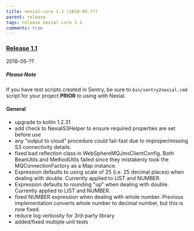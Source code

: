 ```yaml
---
title: nexial-core 1.1 (2018-05-??)
parent: release
tags: release nexial-core 1.1
comments: true
---
```



### <a href="https://github.com/nexiality/nexial-core/releases/tag/nexial-core-1.1" class="external-link" target="_nexial_target">Release 1.1</a>
2018-05-??


##### Please Note
If you have test scripts created in Sentry, be sure to `bin/sentry2nexial.cmd` script for your project **PRIOR** to 
using with Nexial.


#### General
- upgrade to kotlin 1.2.31
- add check to NexialS3Helper to ensure required properties are set before use
- any "output to cloud" procedure could fail-fast due to improper/missing S3 connectivity details.
- fixed bad reflection class in WebSphereMQJmsClientConfig.  Both BeanUtils and MethodUtils failed since they mistakenly took the MQConnectionFactory as a Map instance.
- Expression defaults to using scale of 25 (i.e. 25 decimal places) when dealing with double.  Currently applied to LIST and NUMBER.
- Expression defaults to rounding "up" when dealing with double.  Currently applied to LIST and NUMBER.
- fixed NUMBER expression when dealing with whole number.  Previous implementation converts whole number to decimal number, but this is now fixed.
- reduce log verbosity for 3rd-party library
- added/fixed multiple unit tests

